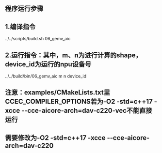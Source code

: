 ## 程序运行步骤

## 1.编译指令 
../../scripts/build.sh 06_gemv_aic
## 2.运行指令：其中，m、n为进行计算的shape，device_id为运行的npu设备号
../../build/bin/06_gemv_aic m n device_id

## 注意：examples/CMakeLists.txt里CCEC_COMPILER_OPTIONS若为-O2 -std=c++17 -xcce --cce-aicore-arch=dav-c220-vec不能直接运行
## 需要修改为-O2 -std=c++17 -xcce --cce-aicore-arch=dav-c220
